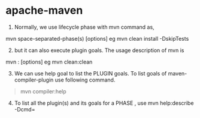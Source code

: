 # apache-maven

1. Normally, we use lifecycle phase with mvn command as,

mvn space-separated-phase(s) [options]
eg mvn clean install -DskipTests  

2. but it can also execute plugin goals. The usage description of mvn is

mvn  <plugin>:<goal> [options] 
eg mvn clean:clean  

3. We can use help goal to list the PLUGIN goals.
To list goals of maven-compiler-plugin use following command.

> mvn compiler:help

4. To list all the plugin(s) and its goals for a PHASE , use 
mvn help:describe -Dcmd=<phase>
